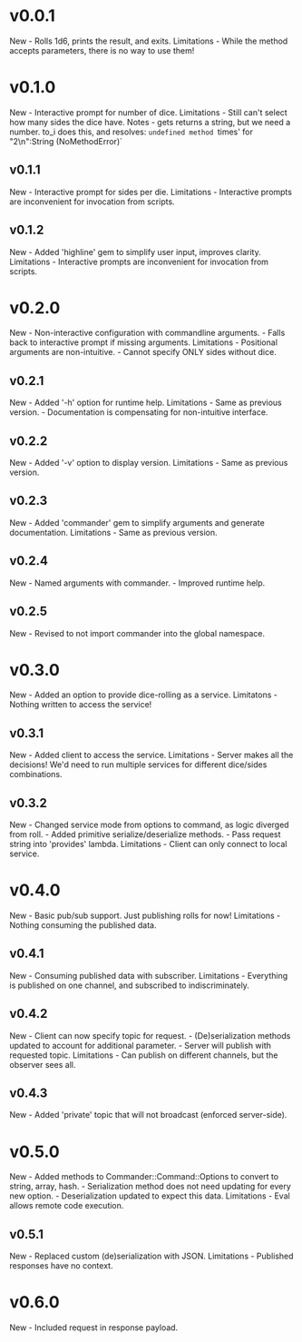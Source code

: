 v0.0.1
======
  New
    - Rolls 1d6, prints the result, and exits.
  Limitations
    - While the method accepts parameters, there is no way to use them!

v0.1.0
======
  New
    - Interactive prompt for number of dice.
  Limitations
    - Still can't select how many sides the dice have.
  Notes
    - gets returns a string, but we need a number. to_i does this, and resolves:
      `undefined method `times' for "2\n":String (NoMethodError)`

v0.1.1
------
  New
    - Interactive prompt for sides per die.
  Limitations
    - Interactive prompts are inconvenient for invocation from scripts.

v0.1.2
------
  New
    - Added 'highline' gem to simplify user input, improves clarity.
  Limitations
    - Interactive prompts are inconvenient for invocation from scripts.

v0.2.0
======
  New
    - Non-interactive configuration with commandline arguments.
    - Falls back to interactive prompt if missing arguments.
  Limitations
    - Positional arguments are non-intuitive.
    - Cannot specify ONLY sides without dice.

v0.2.1
------
  New
    - Added '-h' option for runtime help.
  Limitations
    - Same as previous version.
    - Documentation is compensating for non-intuitive interface.

v0.2.2
------
  New
    - Added '-v' option to display version.
  Limitations
    - Same as previous version.

v0.2.3
------
  New
    - Added 'commander' gem to simplify arguments and generate documentation.
  Limitations
    - Same as previous version.

v0.2.4
------
  New
    - Named arguments with commander.
    - Improved runtime help.

v0.2.5
------
  New
    - Revised to not import commander into the global namespace.

v0.3.0
======
  New
    - Added an option to provide dice-rolling as a service.
  Limitatons
    - Nothing written to access the service!

v0.3.1
------
  New
    - Added client to access the service.
  Limitations
    - Server makes all the decisions! We'd need to run multiple services for 
      different dice/sides combinations.

v0.3.2
------
  New
    - Changed service mode from options to command, as logic diverged from roll.
    - Added primitive serialize/deserialize methods.
    - Pass request string into 'provides' lambda.
  Limitations
    - Client can only connect to local service.

v0.4.0
======
  New
    - Basic pub/sub support. Just publishing rolls for now!
  Limitations
    - Nothing consuming the published data.

v0.4.1
------
  New
    - Consuming published data with subscriber.
  Limitations
    - Everything is published on one channel, and subscribed to indiscriminately.

v0.4.2
------
  New
    - Client can now specify topic for request.
    - (De)serialization methods updated to account for additional parameter.
    - Server will publish with requested topic.
  Limitations
    - Can publish on different channels, but the observer sees all.

v0.4.3
------
  New
    - Added 'private' topic that will not broadcast (enforced server-side).

v0.5.0
======
  New
    - Added methods to Commander::Command::Options to convert to string, array, hash.
    - Serialization method does not need updating for every new option.
    - Deserialization updated to expect this data.
  Limitations
    - Eval allows remote code execution.

v0.5.1
------
  New
    - Replaced custom (de)serialization with JSON.
  Limitations
    - Published responses have no context.

v0.6.0
======
  New
    - Included request in response payload.

